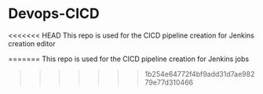 # Devops-CICD
<<<<<<< HEAD
This repo is used for the CICD pipeline creation for Jenkins creation editor 

=======
This repo is used for the CICD pipeline creation for Jenkins jobs 
>>>>>>> 1b254e64772f4bf9add31d7ae98279e77d310466
